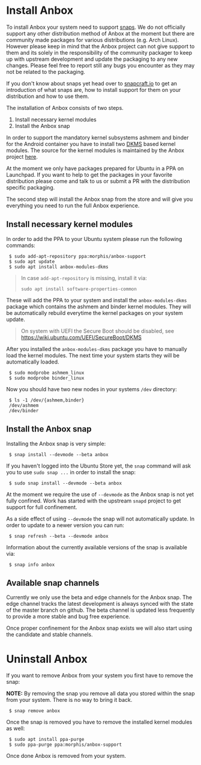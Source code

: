 # Install Anbox

To install Anbox your system need to support [snaps](https://snapcraft.io). We
do not officially support any other distribution method of Anbox at the moment
but there are community made packages for various distributions (e.g. Arch Linux).
However please keep in mind that the Anbox project can not give support to them
and its solely in the responsibility of the community packager to keep up with
upstream development and update the packaging to any new changes. Please feel
free to report still any bugs you encounter as they may not be related to the
packaging.

If you don't know about snaps yet head over to [snapcraft.io](https://snapcraft.io/)
to get an introduction of what snaps are, how to install support for them on your
distribution and how to use them.

The installation of Anbox consists of two steps.

 1. Install necessary kernel modules
 2. Install the Anbox snap

In order to support the mandatory kernel subsystems ashmem and binder for the
Android container you have to install two
[DKMS](https://en.wikipedia.org/wiki/Dynamic_Kernel_Module_Support)
based kernel modules. The source for the kernel modules is maintained by the
Anbox project [here](https://github.com/anbox/anbox-modules).

At the moment we only have packages prepared for Ubuntu in a PPA on Launchpad.
If you want to help to get the packages in your favorite distribution please
come and talk to us or submit a PR with the distribution specific packaging.

The second step will install the Anbox snap from the store and will give you
everything you need to run the full Anbox experience.

## Install necessary kernel modules

In order to add the PPA to your Ubuntu system please run the following commands:

```
 $ sudo add-apt-repository ppa:morphis/anbox-support
 $ sudo apt update
 $ sudo apt install anbox-modules-dkms
```
> In case `add-apt-repository` is missing, install it via:
> ```
> sudo apt install software-properties-common
> ```

These will add the PPA to your system and install the `anbox-modules-dkms`
package which contains the ashmem and binder kernel modules. They will be
automatically rebuild everytime the kernel packages on your system update.

> On system with UEFI the Secure Boot should be disabled, see
> https://wiki.ubuntu.com/UEFI/SecureBoot/DKMS

After you installed the `anbox-modules-dkms` package you have to manually
load the kernel modules. The next time your system starts they will be
automatically loaded.

```
 $ sudo modprobe ashmem_linux
 $ sudo modprobe binder_linux
```

Now you should have two new nodes in your systems `/dev` directory:

```
 $ ls -1 /dev/{ashmem,binder}
 /dev/ashmem
 /dev/binder
```

## Install the Anbox snap

Installing the Anbox snap is very simple:

```
 $ snap install --devmode --beta anbox
```

If you haven't logged into the Ubuntu Store yet, the `snap` command will
ask you to use `sudo snap ...` in order to install the snap:

```
 $ sudo snap install --devmode --beta anbox
```

At the moment we require the use of `--devmode` as the Anbox snap is not
yet fully confined. Work has started with the upstream `snapd` project to
get support for full confinement.

As a side effect of using `--devmode` the snap will not automatically update.
In order to update to a newer version you can run:

```
 $ snap refresh --beta --devmode anbox
```

Information about the currently available versions of the snap is available
via:

```
 $ snap info anbox
```

## Available snap channels

Currently we only use the beta and edge channels for the Anbox snap. The edge
channel tracks the latest development is always synced with the state of the
master branch on github. The beta channel is updated less frequently to provide
a more stable and bug free experience.

Once proper confinement for the Anbox snap exists we will also start using the
candidate and stable channels.

# Uninstall Anbox

If you want to remove Anbox from your system you first have to remove the snap:

**NOTE:** By removing the snap you remove all data you stored within the snap
from your system. There is no way to bring it back.

```
 $ snap remove anbox
```

Once the snap is removed you have to remove the installed kernel modules as well:

```
 $ sudo apt install ppa-purge
 $ sudo ppa-purge ppa:morphis/anbox-support
```

Once done Anbox is removed from your system.
